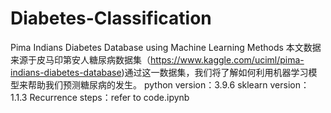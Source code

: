 # Diabetes-Classification
Pima Indians Diabetes Database using Machine Learning Methods
本文数据来源于皮马印第安人糖尿病数据集（https://www.kaggle.com/uciml/pima-indians-diabetes-database)通过这一数据集，我们将了解如何利用机器学习模型来帮助我们预测糖尿病的发生。
python version：3.9.6
sklearn version：1.1.3
Recurrence steps：refer to code.ipynb
